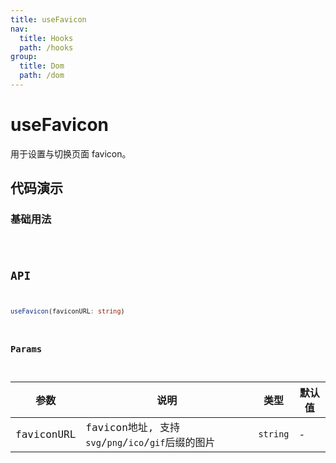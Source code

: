 ```yaml
---
title: useFavicon
nav:
  title: Hooks
  path: /hooks
group:
  title: Dom
  path: /dom
---
```


# useFavicon

用于设置与切换页面 favicon。

## 代码演示

### 基础用法

<code src="./demo/demo1.tsx" />

## API

```typescript
useFavicon(faviconURL: string)
```

### Params

| 参数       | 说明                                               | 类型     | 默认值 |
|------------|----------------------------------------------------|----------|--------|
| faviconURL | favicon地址, 支持`svg`/`png`/`ico`/`gif`后缀的图片 | `string` | -      |
